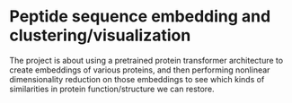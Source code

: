 # Peptide sequence embedding and clustering/visualization
The project is about using a pretrained protein transformer architecture to create embeddings of various proteins, and then performing nonlinear dimensionality reduction on those embeddings to see which kinds of similarities in protein function/structure we can restore.
